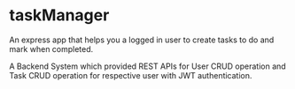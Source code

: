 # taskManager

An express app that helps you a logged in user to create tasks to do and mark when completed.

A Backend System which provided REST APIs for User CRUD operation and Task CRUD operation for respective user with JWT authentication.
